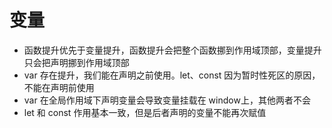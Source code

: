 # 变量

+ 函数提升优先于变量提升，函数提升会把整个函数挪到作用域顶部，变量提升只会把声明挪到作用域顶部
+ var 存在提升，我们能在声明之前使用。let、const 因为暂时性死区的原因，不能在声明前使用
+ var 在全局作用域下声明变量会导致变量挂载在 window上，其他两者不会
+ let 和 const 作用基本一致，但是后者声明的变量不能再次赋值